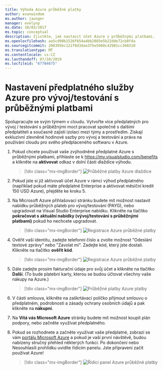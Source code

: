 ```yaml
---
title: Výhoda Azure průběžné platby
author: evanwindom
ms.author: jaunger
manager: evelynp
ms.date: 10/03/2017
ms.topic: conceptual
description: Zjistěte, jak nastavit účet Azure s průběžnými platbami.
ms.openlocfilehash: aa5cd98b1526f654a4bb2803e5b22dde72cb8fda
ms.sourcegitcommit: 208395bc122f8d3dae3f5e5960c42981cc368310
ms.translationtype: MT
ms.contentlocale: cs-CZ
ms.lasthandoff: 07/10/2019
ms.locfileid: "67784675"
---
```

# <a name="setting-up-an-azure-devtest-pay-as-you-go-subscription"></a>Nastavení předplatného služby Azure pro vývoj/testování s průběžnými platbami
Spolupracujte se svým týmem v cloudu.  Vytvořte více předplatných pro vývoj / testování s průběžnými moct pracovat společně s dalšími předplatiteli a současně zajistí izolaci mezi týmy a prostředím.  Získají exkluzivní zlevněné hodinové sazby pro vývoj a testování a práva na používání cloudu pro svého předplaceného softwaru v Azure.

1. Pokud chcete používat vaše zvýhodněné předplatné Azure s průběžnými platbami, přihlaste se k [ https://my.visualstudio.com/benefits ](https://my.visualstudio.com/benefits?wt.mc_id=o~msft~docs) a klikněte na **aktivovat** odkaz v dolní části dlaždice výhodu.
   > [!div class="mx-imgBorder"]
   > ![Průběžné platby Azure dlaždice](_img/vs-azure-payg/vs-azure-payg-tile.png)

2. Pokud jste si již aktivovali účet Azure v rámci výhod předplatného (například pokud máte předplatné Enterprise a aktivovat měsíční kredit 150 USD Azure), přejděte ke kroku 5.

3. Na Microsoft Azure přihlašovací stránku budete mít možnost nastavit nabídku průběžných plateb pro vývoj/testování (PAYG), nebo upgradovat na Visual Studio Enterprise nabídku.  Klikněte na tlačítko **pokračovat s aktuální nabídky (vývoj/testování s průběžnými platbami)** pokud ho nechcete upgradovat.
   > [!div class="mx-imgBorder"]
   > ![Registrace Azure průběžné platby](_img/vs-azure-payg/vs-azure-payg-signup-cropped.png)

4. Ověřit vaši identitu, zadejte telefonní číslo a zvolte možnost "Odeslání textové zprávy" nebo "Zavolat mi".  Zadejte kód, který jste dostali.  Klikněte na tlačítko **ověřit kód**.
   > [!div class="mx-imgBorder"]
   > ![Registrace Azure průběžné platby](_img/vs-azure-payg/vs-azure-payg-identity-cropped.png)

5. Dále zadejte prosím fakturační údaje pro svůj účet a klikněte na tlačítko **Další**.  (To bude platební karty, kterou se budou účtovat všechny vaše nákupy na Azure.)
   > [!div class="mx-imgBorder"]
   > ![Průběžné platby Azure platby](_img/vs-azure-payg/vs-azure-payg-payment-cropped.png)

6. V části smlouva, klikněte na zaškrtávací políčko přijmout smlouvu o předplatném, podrobnosti a zásady ochrany osobních údajů a pak klikněte na **nákupní**.

7. Na **Vítá vás Microsoft Azure** stránky budete mít možnost koupit plán podpory, nebo začněte využívat předplatného.

8. Pokud se rozhodnete a začněte využívat vaše předplatné, zobrazí se vám [portálu Microsoft Azure](https://portal.azure.com) a pokud je vaší první návštěvě, budou nabízeny stručný přehled některých funkcí.  Po dokončení nebo Nesouhlasili prohlídku uvidíte řídicím panelu.  Jste připraveni začít používat Azure!
   > [!div class="mx-imgBorder"]
   > ![Řídicí panel Azure průběžné platby](_img/vs-azure-payg/vs-azure-payg-dashboard-cropped.png)
